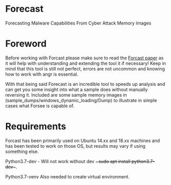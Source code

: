 # Forecast
Forecasting Malware Capabilities From Cyber Attack Memory Images

# Foreword
Before working with Forcast please make sure to read the 
[Forcast paper]() 
as it will help with understanding and extending the tool it if necessary!
Keep in mind that this tool is still not perfect, errors are not uncommon and knowing how to work with angr is essential.

With that being said Forecast is an incredible tool to speeds up analysis and can get you some insight into what a sample does without manually reversing it. Included are some sample memory images in (sample_dumps/windows_dynamic_loading/Dump) to illustrate in simple cases what Forsee is capable of.

# Requirements
Forcast has been primarily used on Ubuntu 14.xx and 18.xx machines and has been tested to work on those OS, but results may vary if using something else.

Python3.7-dev - Will not work without dev ~~~sudo apt install python3.7-dev~~~.

Python3.7-venv Also needed to create virtual environment.



